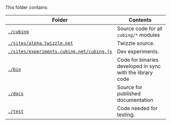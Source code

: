 This folder contains:

| Folder                                                                                  | Contents                                                  |
| --------------------------------------------------------------------------------------- | --------------------------------------------------------- |
| [`./cubing`](./cubing/)                                                                 | Source code for all `cubing/*` modules                    |
| [`./sites/alpha.twizzle.net`](./sites/alpha.twizzle.net/)                               | Twizzle source.                                           |
| [`./sites/experiments.cubing.net/cubing.js`](./sites/experiments.cubing.net/cubing.js/) | Dev experiments.                                          |
| [`./bin`](./bin/)                                                                       | Code for binaries developed in sync with the library code |
| [`./docs`](./docs/)                                                                     | Source for published documentation                        |
| [`./test`](./test/)                                                                     | Code needed for testing.                                  |
